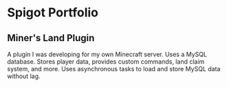 # Spigot Portfolio

## Miner's Land Plugin

A plugin I was developing for my own Minecraft server. Uses a MySQL database. Stores player data, provides custom commands, land claim system, and more. Uses asynchronous tasks to load and store MySQL data without lag.